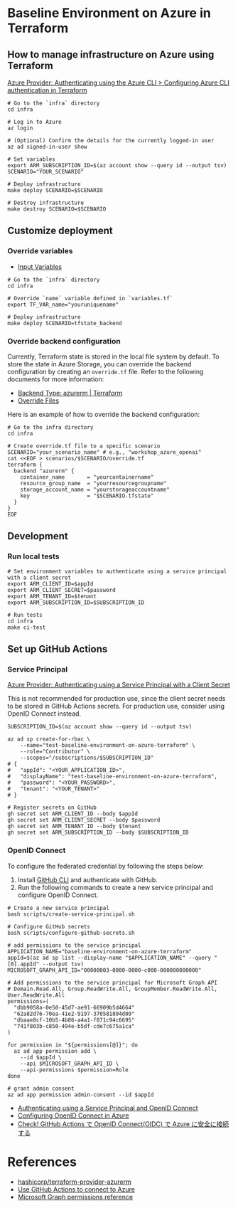 # Baseline Environment on Azure in Terraform

## How to manage infrastructure on Azure using Terraform

[Azure Provider: Authenticating using the Azure CLI > Configuring Azure CLI authentication in Terraform](https://registry.terraform.io/providers/hashicorp/azurerm/latest/docs/guides/azure_cli#configuring-azure-cli-authentication-in-terraform)

```shell
# Go to the `infra` directory
cd infra

# Log in to Azure
az login

# (Optional) Confirm the details for the currently logged-in user
az ad signed-in-user show

# Set variables
export ARM_SUBSCRIPTION_ID=$(az account show --query id --output tsv)
SCENARIO="YOUR_SCENARIO"

# Deploy infrastructure
make deploy SCENARIO=$SCENARIO

# Destroy infrastructure
make destroy SCENARIO=$SCENARIO
```

## Customize deployment

### Override variables

- [Input Variables](https://developer.hashicorp.com/terraform/language/values/variables)

```shell
# Go to the `infra` directory
cd infra

# Override `name` variable defined in `variables.tf`
export TF_VAR_name="youruniquename"

# Deploy infrastructure
make deploy SCENARIO=tfstate_backend
```

### Override backend configuration

Currently, Terraform state is stored in the local file system by default. To store the state in Azure Storage, you can override the backend configuration by creating an `override.tf` file.
Refer to the following documents for more information:

- [Backend Type: azurerm | Terraform](https://developer.hashicorp.com/terraform/language/backend/azurerm)
- [Override Files](https://developer.hashicorp.com/terraform/language/files/override)

Here is an example of how to override the backend configuration:

```shell
# Go to the infra directory
cd infra

# Create override.tf file to a specific scenario
SCENARIO="your_scenario_name" # e.g., "workshop_azure_openai"
cat <<EOF > scenarios/$SCENARIO/override.tf
terraform {
  backend "azurerm" {
    container_name       = "yourcontainername"
    resource_group_name  = "yourresourcegroupname"
    storage_account_name = "yourstorageaccountname"
    key                  = "$SCENARIO.tfstate"
  }
}
EOF
```

## Development

### Run local tests

```shell
# Set environment variables to authenticate using a service principal with a client secret
export ARM_CLIENT_ID=$appId
export ARM_CLIENT_SECRET=$password
export ARM_TENANT_ID=$tenant
export ARM_SUBSCRIPTION_ID=$SUBSCRIPTION_ID

# Run tests
cd infra
make ci-test
```

## Set up GitHub Actions

### Service Principal

[Azure Provider: Authenticating using a Service Principal with a Client Secret](https://registry.terraform.io/providers/hashicorp/azurerm/latest/docs/guides/service_principal_client_secret)

This is not recommended for production use, since the client secret needs to be stored in GitHub Actions secrets.
For production use, consider using OpenID Connect instead.

```shell
SUBSCRIPTION_ID=$(az account show --query id --output tsv)

az ad sp create-for-rbac \
    --name="test-baseline-environment-on-azure-terraform" \
    --role="Contributor" \
    --scopes="/subscriptions/$SUBSCRIPTION_ID"
# {
#   "appId": "<YOUR_APPLICATION_ID>",
#   "displayName": "test-baseline-environment-on-azure-terraform",
#   "password": "<YOUR_PASSWORD>",
#   "tenant": "<YOUR_TENANT>"
# }

# Register secrets on GitHub
gh secret set ARM_CLIENT_ID --body $appId
gh secret set ARM_CLIENT_SECRET --body $password
gh secret set ARM_TENANT_ID --body $tenant
gh secret set ARM_SUBSCRIPTION_ID --body $SUBSCRIPTION_ID
```

### OpenID Connect

To configure the federated credential by following the steps below:

1. Install [GitHub CLI](https://cli.github.com/) and authenticate with GitHub.
1. Run the following commands to create a new service principal and configure OpenID Connect.

```shell
# Create a new service principal
bash scripts/create-service-principal.sh

# Configure GitHub secrets
bash scripts/configure-github-secrets.sh

# add permissions to the service principal
APPLICATION_NAME="baseline-environment-on-azure-terraform"
appId=$(az ad sp list --display-name "$APPLICATION_NAME" --query "[0].appId" --output tsv)
MICROSOFT_GRAPH_API_ID="00000003-0000-0000-c000-000000000000"

# Add permissions to the service principal for Microsoft Graph API
# Domain.Read.All, Group.ReadWrite.All, GroupMember.ReadWrite.All, User.ReadWrite.All
permissions=(
  "dbb9058a-0e50-45d7-ae91-66909b5d4664"
  "62a82d76-70ea-41e2-9197-370581804d09"
  "dbaae8cf-10b5-4b86-a4a1-f871c94c6695"
  "741f803b-c850-494e-b5df-cde7c675a1ca"
)

for permission in "${permissions[@]}"; do
  az ad app permission add \
    --id $appId \
    --api $MICROSOFT_GRAPH_API_ID \
    --api-permissions $permission=Role
done

# grant admin consent
az ad app permission admin-consent --id $appId
```

- [Authenticating using a Service Principal and OpenID Connect](https://registry.terraform.io/providers/hashicorp/azuread/latest/docs/guides/service_principal_oidc)
- [Configuring OpenID Connect in Azure](https://docs.github.com/en/actions/security-for-github-actions/security-hardening-your-deployments/configuring-openid-connect-in-azure)
- [Check! GitHub Actions で OpenID Connect(OIDC) で Azure に安全に接続する](https://zenn.dev/dzeyelid/articles/5f20acbe549666)

# References

- [hashicorp/terraform-provider-azurerm](https://github.com/hashicorp/terraform-provider-azurerm)
- [Use GitHub Actions to connect to Azure](https://learn.microsoft.com/en-us/azure/azure-resource-manager/bicep/deploy-github-actions?tabs=CLI%2Cuserlevel#configure-the-github-secrets)
- [Microsoft Graph permissions reference](https://learn.microsoft.com/en-us/graph/permissions-reference)
